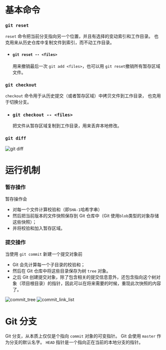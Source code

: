 # 基本命令

### `git reset`
`reset` 命令把当前分支指向另一个位置，并且有选择的变动索引和工作目录。
也克用来从历史仓库中复制文件到索引，而不动工作目录。
- #### `git reset -- <files>`
    用来撤销最后一次 `git add <files>`，也可以用 `git reset`撤销所有暂存区域文件。

### `git checkout`
`checkout` 命令用于从历史提交（或者暂存区域）中拷贝文件到工作目录， 也克用于切换分支。
- ### `git checkout -- <files>`
    把文件从暂存区域复制到工作目录，用来丢弃本地修改。

### `git diff`
![git diff][1]



[1]: http://obfgdhijv.bkt.clouddn.com/diff.svg


# 运行机制

### 暂存操作
暂存操作会
- 对每一个文件计算校验和（即`SHA-1`哈希字串）
- 然后把当前版本的文件快照保存到 Git 仓库中（Git 使用`blob`类型的对象存储这些快照）；
- 并将校验和加入暂存区域。

### 提交操作
当使用 `git commit` 新建一个提交对象前
- Git 会先计算每一个子目录的校验和；
- 然后在 Git 仓库中将这些目录保存为树 `tree` 对象。
- 之后 Git 创建提交对象，除了包含相关的提交信息意外，还包含指向这个树对象（项目根目录）的指针，因此可以在将来需要的时候，重现此次快照的内容了。

![commit_tree][commit_tree]
![commit_link_list][commit_link_list]


[commit_tree]: http://obfgdhijv.bkt.clouddn.com/commit-and-tree%5B1%5D.png
[commit_link_list]: http://obfgdhijv.bkt.clouddn.com/commits-and-parents%5B1%5D.png


# Git 分支
Git 分支，从本质上仅仅是个指向 `commit` 对象的可变指针。
Git 会使用 `master` 作为分支的默认名字。
`HEAD` 指针是一个指向正在当前的本地分支的指针。